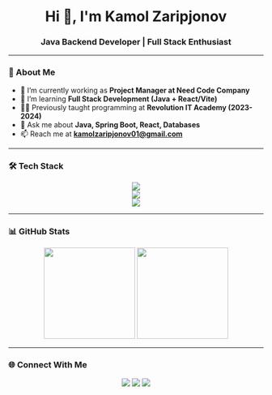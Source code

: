 <h1 align="center">Hi 👋, I'm Kamol Zaripjonov</h1>
<h3 align="center">Java Backend Developer | Full Stack Enthusiast</h3>

---

### 🚀 About Me
- 🔭 I’m currently working as **Project Manager at Need Code Company**
- 🌱 I’m learning **Full Stack Development (Java + React/Vite)**
- 👨‍🏫 Previously taught programming at **Revolution IT Academy (2023-2024)**
- 💬 Ask me about **Java, Spring Boot, React, Databases**
- 📫 Reach me at **kamolzaripjonov01@gmail.com**

---

### 🛠 Tech Stack

<p align="center">
  <img src="https://skillicons.dev/icons?i=java,spring,hibernate,maven,gradle,postgres,mysql,redis" /><br/>
  <img src="https://skillicons.dev/icons?i=html,css,js,react,vite,tailwind,bootstrap" /><br/>
  <img src="https://skillicons.dev/icons?i=git,github,linux,docker,vscode,idea,postman" />
</p>

---

### 📊 GitHub Stats

<p align="center">
  <img src="https://github-readme-stats.vercel.app/api?username=kamolzaripjonov&show_icons=true&theme=tokyonight" height="180px"/>
  <img src="https://github-readme-stats.vercel.app/api/top-langs/?username=kamolzaripjonov&layout=compact&theme=tokyonight" height="180px"/>
</p>

---

### 🌐 Connect With Me
<p align="center">
  <a href="https://t.me/kamolzaripjonov"><img src="https://skillicons.dev/icons?i=telegram" /></a>
  <a href="https://linkedin.com/in/kamolzaripjonov"><img src="https://skillicons.dev/icons?i=linkedin" /></a>
  <a href="mailto:kamolzaripjonov01@gmail.com"><img src="https://skillicons.dev/icons?i=gmail" /></a>
</p>
